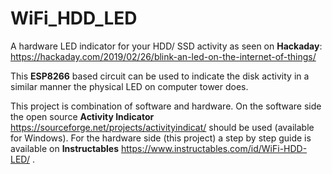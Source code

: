 # WiFi_HDD_LED

A hardware LED indicator for your HDD/ SSD activity as seen on **Hackaday**:  https://hackaday.com/2019/02/26/blink-an-led-on-the-internet-of-things/

This **ESP8266** based circuit can be used to indicate the disk activity in a similar manner the physical LED on computer tower does. 

This project is combination of software and hardware. On the software side the open source **Activity Indicator**  https://sourceforge.net/projects/activityindicat/ should be used (available for Windows). For the hardware side (this project) a step by step guide is available on **Instructables** https://www.instructables.com/id/WiFi-HDD-LED/ .





